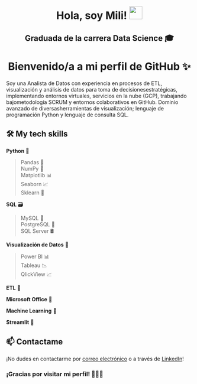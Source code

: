 <h1 align="center">Hola, soy Mili! <img src="https://media.giphy.com/media/hvRJCLFzcasrR4ia7z/giphy.gif" width="35"></h1>

<h2 align="center">Graduada de la carrera Data Science 🎓</h2> 

<h1 align="center">Bienvenido/a a mi perfil de GitHub ✨</h1> 

Soy una Analista de Datos con experiencia en procesos de ETL, visualización y análisis de datos para toma de decisionesestratégicas, implementando entornos virtuales, servicios en la nube (GCP), trabajando bajometodología SCRUM y entornos colaborativos en GitHub. Dominio avanzado de diversasherramientas de visualización; lenguaje de programación Python y lenguaje de consulta SQL.

## 🛠️ My tech skills

**Python** 🐍  
>Pandas 🐼  
>NumPy 🧮  
>Matplotlib 📊  
>Seaborn 📈  
>Sklearn 🤖

**SQL** 🗃️
>MySQL 🐬  
>PostgreSQL 🐘  
>SQL Server 🛢️

**Visualización de Datos** 🎥
>Power BI 📊  
>Tableau 📉  
>QlickView 📈

**ETL** 🧹

**Microsoft Office** 📌

**Machine Learning** 🤖

**Streamlit** 🚀

## 📫 Contactame

¡No dudes en contactarme por [correo electrónico](milagros.torres.42159@gmail.com) o a través de [LinkedIn](https://www.linkedin.com/in/milagrostorres23/)!


### ¡Gracias por visitar mi perfil! 🙋🏽‍♂️
